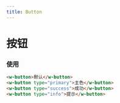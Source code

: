 ```yaml
---
title: Button
---
```

# 按钮
<script>
export default {
  data() {
    return {
      button: '默认'
    }
  },
  methods: {
    test () {
      this.$Notice({
        title: '哈哈',
        content: '这就是一坨屎'
      })
    }
  }
}
</script>

<template>
  <w-button>{{button}}</w-button>
  <img :src="$withBase('@public/test.png')"/>
  <w-button type="primary" @click.native="test">主色</w-button>
  <w-button type="success">成功</w-button>
  <w-button type="info">提示</w-button>
</template>


### 使用
```html
<w-button>默认</w-button>
<w-button type="primary">主色</w-button>
<w-button type="success">成功</w-button>
<w-button type="info">提示</w-button>
```